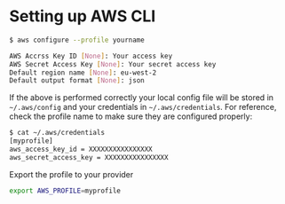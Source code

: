# Setting up AWS CLI

```bash
$ aws configure --profile yourname

AWS Accrss Key ID [None]: Your access key
AWS Secret Access Key [None]: Your secret access key
Default region name [None]: eu-west-2
Default output format [None]: json
```

If the above is performed correctly your local config file will be stored in `~/.aws/config` and your credentials in `~/.aws/credentials`. For reference, check the profile name to make sure they are configured properly:

```bash
$ cat ~/.aws/credentials
[myprofile]
aws_access_key_id = XXXXXXXXXXXXXXXX
aws_secret_access_key = XXXXXXXXXXXXXXXX
```

Export the profile to your provider

```bash
export AWS_PROFILE=myprofile
```
